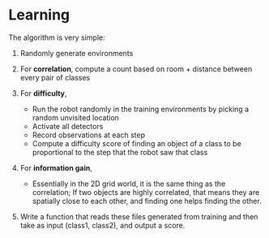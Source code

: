 # Learning


The algorithm is very simple:

1. Randomly generate environments

2. For **correlation**, compute a count based on room + distance between every pair of classes

3. For **difficulty**,

   - Run the robot randomly in the training environments by picking a random unvisited location
   - Activate all detectors
   - Record observations at each step
   - Compute a difficulty score of finding an object of a class to be proportional to the step that the robot saw that class

4. For **information gain**,

    - Essentially in the 2D grid world, it is the same thing as the correlation; If two objects are highly correlated,
      that means they are spatially close to each other, and finding one helps finding the other.

5. Write a function that reads these files generated from training and then take as input (class1, class2), and output
   a score.
